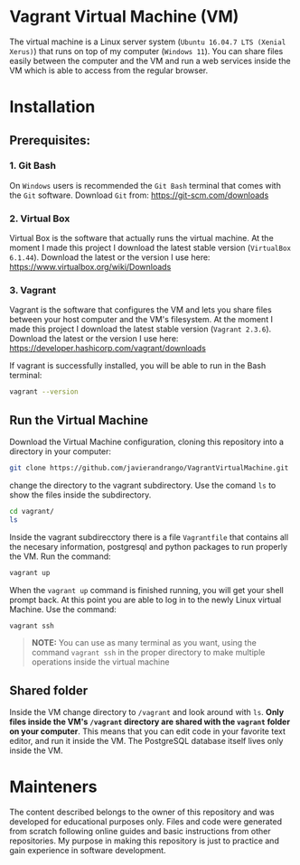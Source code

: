 # Vagrant Virtual Machine (VM)
The virtual machine is a Linux server system (`Ubuntu 16.04.7 LTS (Xenial Xerus)`) that runs on top of my computer (`Windows 11`). You can share files easily between the computer and the VM and run a web services inside the VM which is able to access from the regular browser.

# Installation
## Prerequisites:

### 1. Git Bash

On `Windows` users is recommended the `Git Bash` terminal that comes with the `Git` software. Download `Git` from: https://git-scm.com/downloads 

### 2. Virtual Box

Virtual Box is the software that actually runs the virtual machine. At the moment I made this project I download the latest stable version (`VirtualBox 6.1.44`). Download the latest or the version I use here: https://www.virtualbox.org/wiki/Downloads

### 3. Vagrant

Vagrant is the software that configures the VM and lets you share files between your host computer and the VM's filesystem. At the moment I made this project I download the latest stable version (`Vagrant 2.3.6`). Download the latest or the version I use here: https://developer.hashicorp.com/vagrant/downloads

If vagrant is successfully installed, you will be able to run in the Bash terminal:
```bash
vagrant --version
```

## Run the Virtual Machine
Download the Virtual Machine configuration, cloning this repository into a directory in your computer:
```bash
git clone https://github.com/javierandrango/VagrantVirtualMachine.git
```
change the directory to the vagrant subdirectory. Use the comand `ls` to show the files inside the subdirectory.
```bash
cd vagrant/
ls 
```
Inside the vagrant subdirecctory there is a file `Vagrantfile` that contains all the necesary information, postgresql and python packages to run properly the VM. Run the command:
```bash
vagrant up
```
When the `vagrant up` command is finished running, you will get your shell prompt back.
At this point you are able to log in to the newly Linux virtual Machine. Use the command:
```bash
vagrant ssh
```
> **NOTE:** You can use as many terminal as you want, using the command `vagrant ssh` in the proper directory to make multiple operations inside the virtual machine 

## Shared folder
Inside the VM change directory to `/vagrant` and look around with `ls`.
**Only files inside the VM's `/vagrant` directory are shared with the `vagrant` folder on your computer**. This means that you can edit code in your favorite text editor, and run it inside the VM. The PostgreSQL database itself lives only inside the VM.

# Mainteners
The content described belongs to the owner of this repository and was developed for educational purposes only. Files and code were generated from scratch following online guides and basic instructions from other repositories. My purpose in making this repository is just to practice and gain experience in software development.


